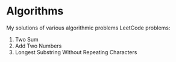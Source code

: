 # Algorithms
My solutions of various algorithmic problems
LeetCode problems:
  1. Two Sum
  2. Add Two Numbers
  3. Longest Substring Without Repeating Characters
